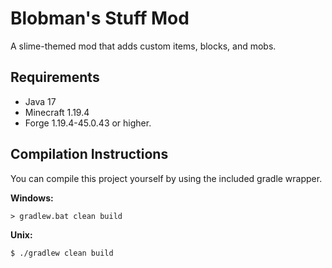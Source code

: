 # Blobman's Stuff Mod

A slime-themed mod that adds custom items, blocks, and mobs.

## Requirements

- Java 17
- Minecraft 1.19.4
- Forge 1.19.4-45.0.43 or higher.

## Compilation Instructions

You can compile this project yourself by using the included gradle wrapper.

**Windows:**

```shell
> gradlew.bat clean build
```

**Unix:**

```shell
$ ./gradlew clean build
```
